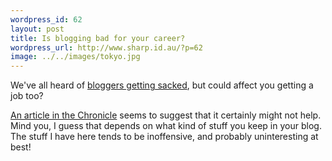```yaml
--- 
wordpress_id: 62
layout: post
title: Is blogging bad for your career?
wordpress_url: http://www.sharp.id.au/?p=62
image: ../../images/tokyo.jpg
---
```

We've all heard of <a href="http://www.guardian.co.uk/online/weblogs/story/0,14024,1388466,00.html">bloggers getting sacked</a>, but could affect you getting a job too?

<a href="http://chronicle.com/jobs/2005/07/2005070801c.htm">An article in the Chronicle</a> seems to suggest that it certainly might not help. Mind you, I guess that depends on what kind of stuff you keep in your blog. The stuff I have here tends to be inoffensive, and probably uninteresting at best!
